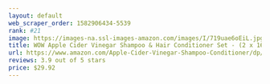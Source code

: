 ```yaml
---
layout: default 
﻿web_scraper_order: 1582906434-5539
rank: #21
image: https://images-na.ssl-images-amazon.com/images/I/719uae6oEiL.jpg
title: WOW Apple Cider Vinegar Shampoo & Hair Conditioner Set - (2 x 16.9 Fl Oz / 500mL)…
url: https://www.amazon.com/Apple-Cider-Vinegar-Shampoo-Conditioner/dp/B07HRNLW6V/ref=zg_mw_beauty_21?_encoding=UTF8&psc=1&refRID=3TZEQS81A9Z428JNZMKD
reviews: 3.9 out of 5 stars
price: $29.92 
---
```

